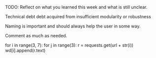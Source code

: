 TODO: Reflect on what you learned this week and what is still unclear.

Technical debt 
debt acquired from insufficient modularity or robustness

Naming is important and should always help the user in some way.

Comment as much as needed.

for i in range(3, 7):
        for j in range(3):
            r = requests.get(url + str(i))
            wd[i].append(r.text)
